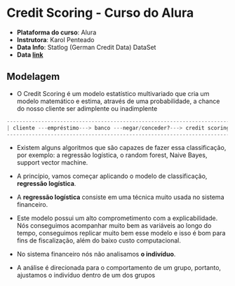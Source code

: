 # Credit Scoring - Curso do Alura
- **Plataforma do curso**: Alura
- **Instrutora**: Karol Penteado
- **Data Info**: Statlog (German Credit Data) DataSet
- **Data [link](https://archive.ics.uci.edu/ml/datasets/statlog+(german+credit+data))**

## Modelagem
- O Credit Scoring é um modelo estatístico multivariado que cria um modelo matemático e estima, através de uma probabilidade, a chance do nosso cliente ser adimplente ou inadimplente

```python
-------------------------------------------------------------------------
| cliente ---empréstimo---> banco ---negar/conceder?---> credit scoring |
-------------------------------------------------------------------------
```

- Existem alguns algoritmos que são capazes de fazer essa classificação, por exemplo: a regressão logística, o random forest, Naive Bayes, support vector machine.

- A princípio, vamos começar aplicando o modelo de classificação, **regressão logística**. 

- A **regressão logística** consiste em uma técnica muito usada no sistema financeiro. 

- Este modelo possui um alto comprometimento com a explicabilidade. Nós conseguimos acompanhar muito bem as variáveis ao longo do tempo, conseguimos replicar muito bem esse modelo e isso é bom para fins de fiscalização, além do baixo custo computacional.

- No sistema financeiro nós não analisamos **o indivíduo**.

- A análise é direcionada para o comportamento de um grupo, portanto, ajustamos o indivíduo dentro de um dos grupos
